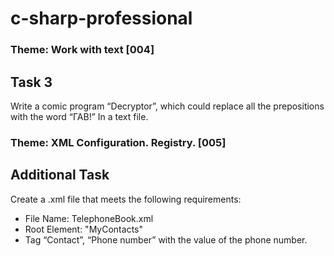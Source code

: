 # c-sharp-professional

### Theme: Work with text [004]
## Task 3
Write a comic program “Decryptor”, which could replace all the prepositions with the word “ГАВ!” In a text file.

### Theme: XML Configuration. Registry. [005]
## Additional Task

Create a .xml file that meets the following requirements:
* File Name: TelephoneBook.xml
* Root Element: "MyContacts"
* Tag “Contact”, “Phone number” with the value of the phone number.
